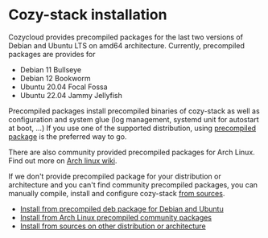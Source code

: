 # Cozy-stack installation

Cozycloud provides precompiled packages for the last two versions of Debian and Ubuntu LTS on amd64 architecture. Currently, precompiled packages are provides for

- Debian 11 Bullseye
- Debian 12 Bookworm
- Ubuntu 20.04 Focal Fossa
- Ubuntu 22.04 Jammy Jellyfish

Precompiled packages install precompiled binaries of cozy-stack as well as configuration and system glue (log management, systemd unit for autostart at boot, ...)
If you use one of the supported distribution, using [precompiled package](./package.md) is the preferred way to go.

There are also community provided precompiled packages for Arch Linux. Find out more on [Arch linux wiki](https://wiki.archlinux.org/title/Cozy).

If we don't provide precompiled package for your distribution or architecture and you can't find community precompiled packages, you can manually compile, install and configure cozy-stack [from sources](./sources.md).

- [Install from precompiled deb package for Debian and Ubuntu](./package.md)
- [Install from Arch Linux precompiled community packages](https://wiki.archlinux.org/title/Cozy)
- [Install from sources on other distribution or architecture](./sources.md)
